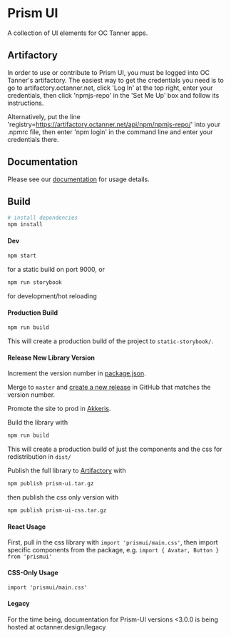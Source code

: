 # Prism UI

A collection of UI elements for OC Tanner apps.

## Artifactory

In order to use or contribute to Prism UI, you must be logged into OC Tanner's artifactory. 
The easiest way to get the credentials you need is to go to artifactory.octanner.net, click 'Log In'
at the top right, enter your credentials, then click 'npmjs-repo' in the 'Set Me Up' box and follow its instructions.

Alternatively, put the line 'registry=https://artifactory.octanner.net/api/npm/npmjs-repo/' into your .npmrc file,
then enter 'npm login' in the command line and enter your credentials there.

## Documentation

Please see our [documentation](https://octanner.design) for usage details.

## Build

```bash
# install dependencies
npm install
```

#### Dev

```bash
npm start
```

for a static build on port 9000, or

```bash
npm run storybook
```

for development/hot reloading

#### Production Build

```bash
npm run build
```

This will create a production build of the project to `static-storybook/`.

#### Release New Library Version

Increment the version number in [package.json](package.json).

Merge to `master` and [create a new release](https://github.com/octanner/prism-ui/releases/new) in GitHub that matches the version number.

Promote the site to prod in [Akkeris](https://akkeris.octanner.io/pipelines/13cf7599-59de-4149-b554-1afe079df688).

Build the library with

```bash
npm run build
```

This will create a production build of just the components and the css for redistribution in `dist/`

Publish the full library to [Artifactory](https://artifactory.octanner.net) with

```bash
npm publish prism-ui.tar.gz
```

then publish the css only version with

```bash
npm publish prism-ui-css.tar.gz
```

#### React Usage

First, pull in the css library with `import 'prismui/main.css'`, then import specific components from the package, e.g. `import { Avatar, Button } from 'prismui'`

#### CSS-Only Usage

`import 'prismui/main.css'`

#### Legacy

For the time being, documentation for Prism-UI versions <3.0.0 is being hosted at octanner.design/legacy
